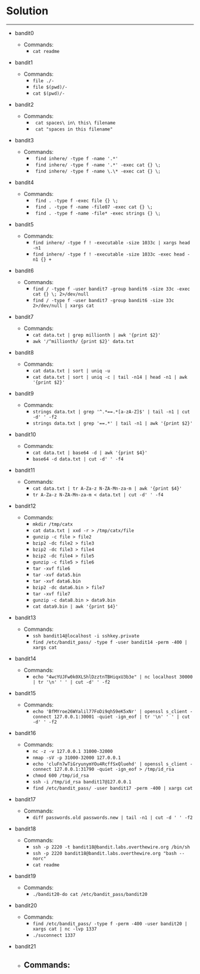 # Solution

---

- bandit0
    - Commands:
        - ``` cat readme ```

- bandit1
    - Commands:
        - ``` file ./- ```
        - ``` file $(pwd)/- ```
        - ``` cat $(pwd)/- ```

- bandit2
    - Commands:
        - ``` cat spaces\ in\ this\ filename```
        - ``` cat "spaces in this filename"```

- bandit3
    - Commands:
        - ``` find inhere/ -type f -name '.*'```
        - ``` find inhere/ -type f -name '.*' -exec cat {} \;```
        - ``` find inhere/ -type f -name \.\* -exec cat {} \;```

- bandit4
    - Commands:
        - ``` find . -type f -exec file {} \;```
        - ``` find . -type f -name -file07 -exec cat {} \;```
        - ``` find . -type f -name -file* -exec strings {} \;```

- bandit5
    - Commands:
        - ```find inhere/ -type f ! -executable -size 1033c | xargs head -n1```
        - ```find inhere/ -type f ! -executable -size 1033c -exec head -n1 {} +```

- bandit6
    - Commands:
        - ```find / -type f -user bandit7 -group bandit6 -size 33c -exec cat {} \; 2>/dev/null```
        - ```find / -type f -user bandit7 -group bandit6 -size 33c 2>/dev/null | xargs cat```

- bandit7
    - Commands:
        - ```cat data.txt | grep millionth | awk '{print $2}'```
        - ```awk '/^millionth/ {print $2}' data.txt```

- bandit8
    - Commands:
        - ```cat data.txt | sort | uniq -u```
        - ```cat data.txt | sort | uniq -c | tail -n14 | head -n1 | awk '{print $2}'```

- bandit9
    - Commands:
        - ```strings data.txt | grep '^.*==.*[a-zA-Z]$' | tail -n1 | cut -d' ' -f2```
        - ```strings data.txt | grep '==.*' | tail -n1 | awk '{print $2}'```

- bandit10
    - Commands:
        - ```cat data.txt | base64 -d | awk '{print $4}'```
        - ```base64 -d data.txt | cut -d' ' -f4```

- bandit11
    - Commands:
        - ```cat data.txt | tr A-Za-z N-ZA-Mn-za-m | awk '{print $4}'```
        - ```tr A-Za-z N-ZA-Mn-za-m < data.txt | cut -d' ' -f4```

- bandit12
    - Commands:
        - ```mkdir /tmp/catx```
        - ```cat data.txt | xxd -r > /tmp/catx/file```
        - ```gunzip -c file > file2```
        - ```bzip2 -dc file2 > file3```
        - ```bzip2 -dc file3 > file4```
        - ```bzip2 -dc file4 > file5```
        - ```gunzip -c file5 > file6```
        - ```tar -xvf file6```
        - ```tar -xvf data5.bin```
        - ```tar -xvf data6.bin```
        - ```bzip2 -dc data6.bin > file7```
        - ```tar -xvf file7```
        - ```gunzip -c data8.bin > data9.bin```
        - ```cat data9.bin | awk '{print $4}'```

- bandit13 
    - Commands:
        - ```ssh bandit14@localhost -i sshkey.private```
        - ```find /etc/bandit_pass/ -type f -user bandit14 -perm -400 | xargs cat```

- bandit14
    - Commands:
        - ```echo "4wcYUJFw0k0XLShlDzztnTBHiqxU3b3e" | nc localhost 30000 | tr '\n' ' ' | cut -d' ' -f2```

- bandit15
    - Commands:
        - ```echo 'BfMYroe26WYalil77FoDi9qh59eK5xNr' | openssl s_client -connect 127.0.0.1:30001 -quiet -ign_eof | tr '\n' ' ' | cut -d' ' -f2```

- bandit16
    - Commands:
        - ```nc -z -v 127.0.0.1 31000-32000```
        - ```nmap -sV -p 31000-32000 127.0.0.1```
        - ```echo 'cluFn7wTiGryunymYOu4RcffSxQluehd' | openssl s_client -connect 127.0.0.1:31790 -quiet -ign_eof > /tmp/id_rsa```
        - ```chmod 600 /tmp/id_rsa```
        - ```ssh -i /tmp/id_rsa bandit17@127.0.0.1```
        - ```find /etc/bandit_pass/ -user bandit17 -perm -400 | xargs cat```

- bandit17
    - Commands:
        - ```diff passwords.old passwords.new | tail -n1 | cut -d ' ' -f2```

- bandit18
    - Commands:
        - ```ssh -p 2220 -t bandit18@bandit.labs.overthewire.org /bin/sh```
        - ```ssh -p 2220 bandit18@bandit.labs.overthewire.org "bash --norc"```
        - ```cat readme```

- bandit19
    - Commands:
        - ```./bandit20-do cat /etc/bandit_pass/bandit20```

- bandit20
    - Commands:
        - ```find /etc/bandit_pass/ -type f -perm -400 -user bandit20 | xargs cat | nc -lvp 1337```
        - ```./suconnect 1337```

- bandit21
    - Commands:
        -